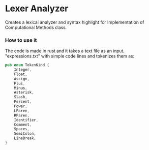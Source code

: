 # Lexer Analyzer
Creates a lexical analyzer and syntax highlight for Implementation of Computational Methods class.

### How to use it
The code is made in rust and it takes a text file as an input. "expressions.txt" with simple code lines and tokenizes them as:

```rust
pub enum TokenKind {
    Integer,
    Float,
    Assign,
    Plus,
    Minus,
    Asterisk,
    Slash,
    Percent,
    Power,
    LParen,
    RParen,
    Identifier,
    Comment,
    Spaces,
    SemiColon,
    LineBreak,
}
```
